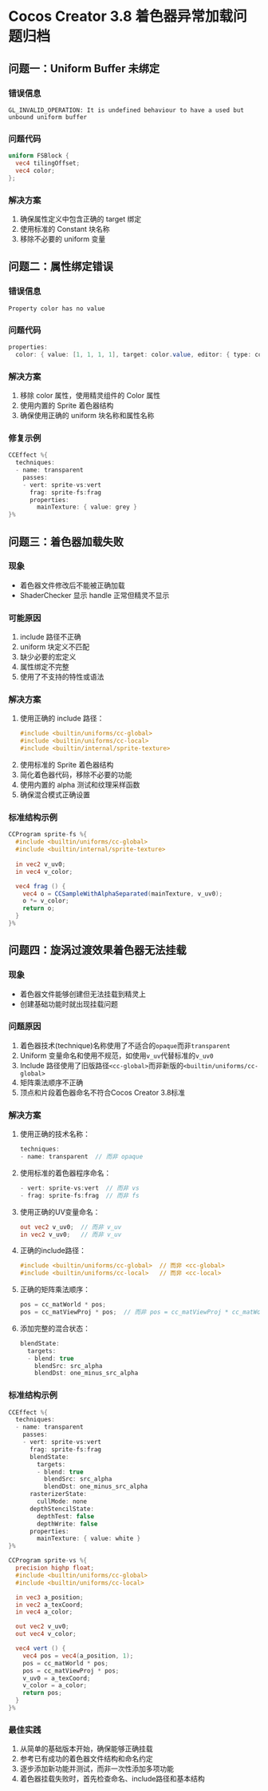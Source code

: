 # Cocos Creator 3.8 着色器异常加载问题归档

## 问题一：Uniform Buffer 未绑定

### 错误信息
```
GL_INVALID_OPERATION: It is undefined behaviour to have a used but unbound uniform buffer
```

### 问题代码
```glsl
uniform FSBlock {
  vec4 tilingOffset;
  vec4 color;
};
```

### 解决方案
1. 确保属性定义中包含正确的 target 绑定
2. 使用标准的 Constant 块名称
3. 移除不必要的 uniform 变量

## 问题二：属性绑定错误

### 错误信息
```
Property color has no value
```

### 问题代码
```glsl
properties:
  color: { value: [1, 1, 1, 1], target: color.value, editor: { type: color } }
```

### 解决方案
1. 移除 color 属性，使用精灵组件的 Color 属性
2. 使用内置的 Sprite 着色器结构
3. 确保使用正确的 uniform 块名称和属性名称

### 修复示例
```glsl
CCEffect %{
  techniques:
  - name: transparent
    passes:
    - vert: sprite-vs:vert
      frag: sprite-fs:frag
      properties:
        mainTexture: { value: grey }
}%
```

## 问题三：着色器加载失败

### 现象
- 着色器文件修改后不能被正确加载
- ShaderChecker 显示 handle 正常但精灵不显示

### 可能原因
1. include 路径不正确
2. uniform 块定义不匹配
3. 缺少必要的宏定义
4. 属性绑定不完整
5. 使用了不支持的特性或语法

### 解决方案
1. 使用正确的 include 路径：
   ```glsl
   #include <builtin/uniforms/cc-global>
   #include <builtin/uniforms/cc-local>
   #include <builtin/internal/sprite-texture>
   ```
2. 使用标准的 Sprite 着色器结构
3. 简化着色器代码，移除不必要的功能
4. 使用内置的 alpha 测试和纹理采样函数
5. 确保混合模式正确设置

### 标准结构示例
```glsl
CCProgram sprite-fs %{
  #include <builtin/uniforms/cc-global>
  #include <builtin/internal/sprite-texture>
  
  in vec2 v_uv0;
  in vec4 v_color;

  vec4 frag () {
    vec4 o = CCSampleWithAlphaSeparated(mainTexture, v_uv0);
    o *= v_color;
    return o;
  }
}%
``` 

## 问题四：旋涡过渡效果着色器无法挂载

### 现象
- 着色器文件能够创建但无法挂载到精灵上
- 创建基础功能时就出现挂载问题

### 问题原因
1. 着色器技术(technique)名称使用了不适合的`opaque`而非`transparent`
2. Uniform 变量命名和使用不规范，如使用`v_uv`代替标准的`v_uv0`
3. Include 路径使用了旧版路径`<cc-global>`而非新版的`<builtin/uniforms/cc-global>`
4. 矩阵乘法顺序不正确
5. 顶点和片段着色器命名不符合Cocos Creator 3.8标准

### 解决方案
1. 使用正确的技术名称：
   ```glsl
   techniques:
   - name: transparent  // 而非 opaque
   ```

2. 使用标准的着色器程序命名：
   ```glsl
   - vert: sprite-vs:vert  // 而非 vs
   - frag: sprite-fs:frag  // 而非 fs
   ```

3. 使用正确的UV变量命名：
   ```glsl
   out vec2 v_uv0;  // 而非 v_uv
   in vec2 v_uv0;   // 而非 v_uv
   ```

4. 正确的include路径：
   ```glsl
   #include <builtin/uniforms/cc-global>  // 而非 <cc-global>
   #include <builtin/uniforms/cc-local>   // 而非 <cc-local>
   ```

5. 正确的矩阵乘法顺序：
   ```glsl
   pos = cc_matWorld * pos;
   pos = cc_matViewProj * pos;  // 而非 pos = cc_matViewProj * cc_matWorld * pos;
   ```

6. 添加完整的混合状态：
   ```glsl
   blendState:
     targets:
     - blend: true
       blendSrc: src_alpha
       blendDst: one_minus_src_alpha
   ```

### 标准结构示例
```glsl
CCEffect %{
  techniques:
  - name: transparent
    passes:
    - vert: sprite-vs:vert
      frag: sprite-fs:frag
      blendState:
        targets:
        - blend: true
          blendSrc: src_alpha
          blendDst: one_minus_src_alpha
      rasterizerState:
        cullMode: none
      depthStencilState:
        depthTest: false
        depthWrite: false
      properties:
        mainTexture: { value: white }
}%

CCProgram sprite-vs %{
  precision highp float;
  #include <builtin/uniforms/cc-global>
  #include <builtin/uniforms/cc-local>

  in vec3 a_position;
  in vec2 a_texCoord;
  in vec4 a_color;

  out vec2 v_uv0;
  out vec4 v_color;

  vec4 vert () {
    vec4 pos = vec4(a_position, 1);
    pos = cc_matWorld * pos;
    pos = cc_matViewProj * pos;
    v_uv0 = a_texCoord;
    v_color = a_color;
    return pos;
  }
}%
```

### 最佳实践
1. 从简单的基础版本开始，确保能够正确挂载
2. 参考已有成功的着色器文件结构和命名约定
3. 逐步添加新功能并测试，而非一次性添加多项功能
4. 着色器挂载失败时，首先检查命名、include路径和基本结构 